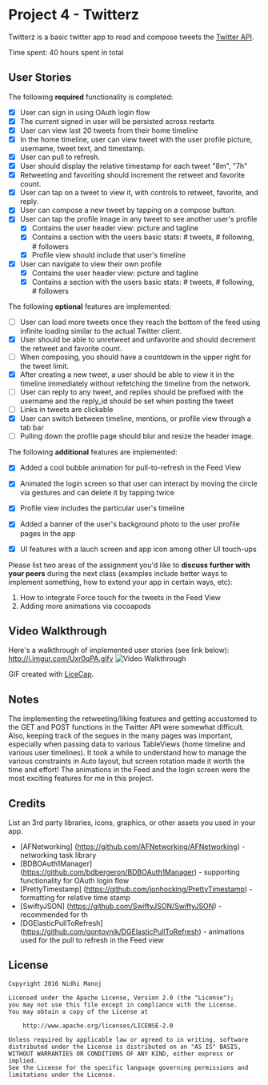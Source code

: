 # Project 4 - Twitterz

Twitterz is a basic twitter app to read and compose tweets the [Twitter API](https://apps.twitter.com/).

Time spent: 40 hours spent in total

## User Stories

The following **required** functionality is completed:

- [x] User can sign in using OAuth login flow
- [x] The current signed in user will be persisted across restarts
- [x] User can view last 20 tweets from their home timeline
- [x] In the home timeline, user can view tweet with the user profile picture, username, tweet text, and timestamp.
- [x] User can pull to refresh.
- [x] User should display the relative timestamp for each tweet "8m", "7h"
- [x] Retweeting and favoriting should increment the retweet and favorite count.
- [x] User can tap on a tweet to view it, with controls to retweet, favorite, and reply.
- [x] User can compose a new tweet by tapping on a compose button.
- [x] User can tap the profile image in any tweet to see another user's profile
   - [x] Contains the user header view: picture and tagline
   - [x] Contains a section with the users basic stats: # tweets, # following, # followers
   - [x] Profile view should include that user's timeline
- [x] User can navigate to view their own profile
   - [x] Contains the user header view: picture and tagline
   - [x] Contains a section with the users basic stats: # tweets, # following, # followers

The following **optional** features are implemented:

- [ ] User can load more tweets once they reach the bottom of the feed using infinite loading similar to the actual Twitter client.
- [x] User should be able to unretweet and unfavorite and should decrement the retweet and favorite count.
- [ ] When composing, you should have a countdown in the upper right for the tweet limit.
- [x] After creating a new tweet, a user should be able to view it in the timeline immediately without refetching the timeline from the network.
- [ ] User can reply to any tweet, and replies should be prefixed with the username and the reply_id should be set when posting the tweet
- [ ] Links in tweets are clickable
- [x] User can switch between timeline, mentions, or profile view through a tab bar
- [ ] Pulling down the profile page should blur and resize the header image.

The following **additional** features are implemented:

- [x] Added a cool bubble animation for pull-to-refresh in the Feed View
- [x] Animated the login screen so that user can interact by moving the circle via gestures and can delete it by tapping twice
- [x] Profile view includes the particular user's timeline
- [x] Added a banner of the user's background photo to the user profile pages in the app
- [x] UI features with a lauch screen and app icon among other UI touch-ups


Please list two areas of the assignment you'd like to **discuss further with your peers** during the next class (examples include better ways to implement something, how to extend your app in certain ways, etc):
1. How to integrate Force touch for the tweets in the Feed View
2. Adding more animations via cocoapods

## Video Walkthrough

Here's a walkthrough of implemented user stories (see link below):
http://i.imgur.com/Uxr0qPA.gifv
<img src='http://i.imgur.com/Uxr0qPA.gif' title='Video Walkthrough' width='' alt='Video Walkthrough' />

GIF created with [LiceCap](http://www.cockos.com/licecap/).

## Notes

The implementing the retweeting/liking features and getting accustomed to the GET and POST functions in the Twitter API were somewhat difficult. Also, keeping track of the segues in the many pages was important, especially when passing data to various TableViews (home timeline and various user timelines). It took a while to understand how to manage the various constraints in Auto layout, but screen rotation made it worth the time and effort! The animations in the Feed and the login screen were the most exciting features for me in this project. 

## Credits

List an 3rd party libraries, icons, graphics, or other assets you used in your app.
- [AFNetworking] (https://github.com/AFNetworking/AFNetworking) - networking task library
- [BDBOAuth1Manager] (https://github.com/bdbergeron/BDBOAuth1Manager) - supporting functionality for OAuth login flow
- [PrettyTimestamp] (https://github.com/jonhocking/PrettyTimestamp) - formatting for relative time stamp
- [SwiftyJSON] (https://github.com/SwiftyJSON/SwiftyJSON) - recommended for th
- [DGElasticPullToRefresh] (https://github.com/gontovnik/DGElasticPullToRefresh) - animations used for the pull to refresh in the Feed view


## License

    Copyright 2016 Nidhi Manoj

    Licensed under the Apache License, Version 2.0 (the "License");
    you may not use this file except in compliance with the License.
    You may obtain a copy of the License at

        http://www.apache.org/licenses/LICENSE-2.0

    Unless required by applicable law or agreed to in writing, software
    distributed under the License is distributed on an "AS IS" BASIS,
    WITHOUT WARRANTIES OR CONDITIONS OF ANY KIND, either express or implied.
    See the License for the specific language governing permissions and
    limitations under the License.
